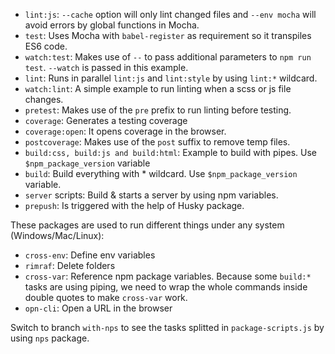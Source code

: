 - `lint:js`: `--cache` option will only lint changed files and `--env mocha` will avoid errors by global functions in Mocha.
- `test`: Uses Mocha with `babel-register` as requirement so it transpiles ES6 code.
- `watch:test`: Makes use of `--` to pass additional parameters to `npm run test`. `--watch` is passed in this example.
- `lint`: Runs in parallel `lint:js` and `lint:style` by using `lint:*` wildcard.
- `watch:lint`: A simple example to run linting when a scss or js file changes.
- `pretest`: Makes use of the `pre` prefix to run linting before testing.
- `coverage`: Generates a testing coverage
- `coverage:open`: It opens coverage in the browser.
- `postcoverage`: Makes use of the `post` suffix to remove temp files.
- `build:css, build:js and build:html`: Example to build with pipes. Use `$npm_package_version` variable
- `build`: Build everything with * wildcard. Use `$npm_package_version` variable.
- `server` scripts: Build & starts a server by using npm variables.
- `prepush`: Is triggered with the help of Husky package.

These packages are used to run different things under any system (Windows/Mac/Linux):
- `cross-env`: Define env variables
- `rimraf`: Delete folders
- `cross-var`: Reference npm package variables. Because some `build:*` tasks are using piping, we need to wrap the whole commands inside double quotes to make `cross-var` work.
- `opn-cli`: Open a URL in the browser

Switch to branch `with-nps` to see the tasks splitted in `package-scripts.js` by using `nps` package.
